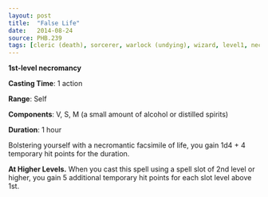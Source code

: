 ```yaml
---
layout: post
title:  "False Life"
date:   2014-08-24
source: PHB.239
tags: [cleric (death), sorcerer, warlock (undying), wizard, level1, necromancy]
---
```


**1st-level necromancy**

**Casting Time**: 1 action

**Range**: Self

**Components**: V, S, M (a small amount of alcohol or distilled spirits)

**Duration**: 1 hour

Bolstering yourself with a necromantic facsimile of life, you gain 1d4 + 4 temporary hit points for the duration.

**At Higher Levels.** When you cast this spell using a spell slot of 2nd level or higher, you gain 5 additional temporary hit points for each slot level above 1st.
